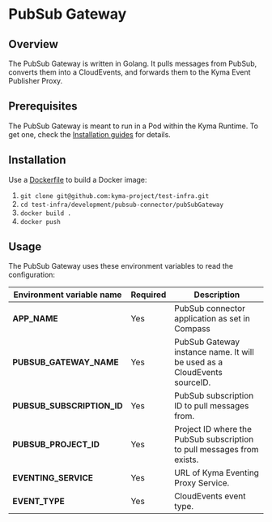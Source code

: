 # PubSub Gateway

## Overview

The PubSub Gateway is written in Golang. It pulls messages from PubSub, converts them into a CloudEvents, and forwards them to the Kyma Event Publisher Proxy.

## Prerequisites

The PubSub Gateway is meant to run in a Pod within the Kyma Runtime. To get one, check the [Installation guides](https://kyma-project.io/docs/root/kyma#installation-installation) for details.

## Installation

Use a [Dockerfile](Dockerfile) to build a Docker image:

1. `git clone git@github.com:kyma-project/test-infra.git`
2. `cd test-infra/development/pubsub-connector/pubSubGateway`
3. `docker build .`
4. `docker push`

## Usage

The PubSub Gateway uses these environment variables to read the configuration:

| Environment variable name | Required | Description |
|----------------|----------|-------------|
| **APP_NAME** | Yes | PubSub connector application as set in Compass |
| **PUBSUB_GATEWAY_NAME** | Yes | PubSub Gateway instance name. It will be used as a CloudEvents sourceID. |
| **PUBSUB_SUBSCRIPTION_ID** | Yes | PubSub subscription ID to pull messages from. |
| **PUBSUB_PROJECT_ID** | Yes | Project ID where the PubSub subscription to pull messages from exists. |
| **EVENTING_SERVICE** | Yes | URL of Kyma Eventing Proxy Service. |
| **EVENT_TYPE** | Yes | CloudEvents event type. |
